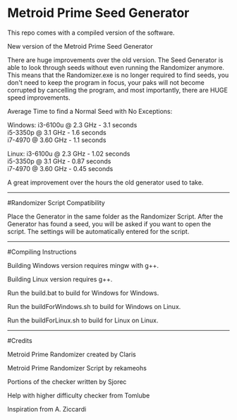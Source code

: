 # Metroid Prime Seed Generator

This repo comes with a compiled version of the software.

New version of the Metroid Prime Seed Generator

There are huge improvements over the old version.  The Seed Generator is able to look through seeds without even running the Randomizer anymore.  This means that the Randomizer.exe is no longer required to find seeds, you don't need to keep the program in focus, your paks will not become corrupted by cancelling the program, and most importantly, there are HUGE speed improvements.

Average Time to find a Normal Seed with No Exceptions:

Windows:
i3-6100u @ 2.3 GHz - 3.1 seconds  
i5-3350p @ 3.1 GHz - 1.6 seconds  
i7-4970 @ 3.60 GHz - 1.1 seconds

Linux:
i3-6100u @ 2.3 GHz - 1.02 seconds  
i5-3350p @ 3.1 GHz - 0.87 seconds  
i7-4970 @ 3.60 GHz - 0.45 seconds

A great improvement over the hours the old generator used to take.

----------------

#Randomizer Script Compatibility

Place the Generator in the same folder as the Randomizer Script.  After the Generator has found a seed, you will be asked if you want to open the script.  The settings will be automatically entered for the script.

----------------


#Compiling Instructions

Building Windows version requires mingw with g++.

Building Linux version requires g++.

Run the build.bat to build for Windows for Windows.

Run the buildForWindows.sh to build for Windows on Linux.

Run the buildForLinux.sh to build for Linux on Linux.

---------------

#Credits

Metroid Prime Randomizer created by Claris

Metroid Prime Randomizer Script by rekameohs

Portions of the checker written by Sjorec

Help with higher difficulty checker from Tomlube

Inspiration from A. Ziccardi
